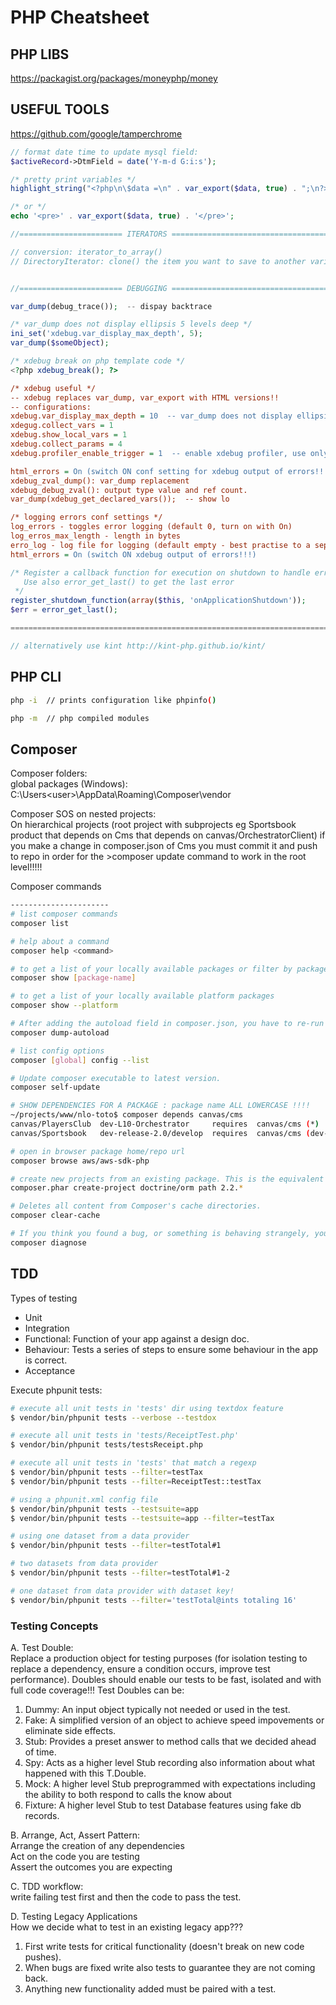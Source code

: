 # PHP Cheatsheet

## PHP LIBS
https://packagist.org/packages/moneyphp/money

## USEFUL TOOLS
https://github.com/google/tamperchrome



```php
// format date time to update mysql field:
$activeRecord->DtmField = date('Y-m-d G:i:s');

/* pretty print variables */
highlight_string("<?php\n\$data =\n" . var_export($data, true) . ";\n?>"); exit;

/* or */
echo '<pre>' . var_export($data, true) . '</pre>';

//======================= ITERATORS ============================================

// conversion: iterator_to_array()
// DirectoryIterator: clone() the item you want to save to another varialble!!!


//======================= DEBUGGING ============================================

var_dump(debug_trace());  -- dispay backtrace

/* var_dump does not display ellipsis 5 levels deep */
ini_set('xdebug.var_display_max_depth', 5);
var_dump($someObject);

/* xdebug break on php template code */
<?php xdebug_break(); ?>
```  
```ini
/* xdebug useful */
-- xdebug replaces var_dump, var_export with HTML versions!!
-- configurations:
xdebug.var_display_max_depth = 10  -- var_dump does not display ellipsis 5 levels deep
xdegug.collect_vars = 1
xdebug.show_local_vars = 1
xdebug.collect_params = 4
xdebug.profiler_enable_trigger = 1  -- enable xdebug profiler, use only when needed. Use it with webgrind!!

html_errors = On (switch ON conf setting for xdebug output of errors!!!)
xdebug_zval_dump(): var_dump replacement
xdebug_debug_zval(): output type value and ref count.
var_dump(xdebug_get_declared_vars());  -- show lo

/* logging errors conf settings */
log_errors - toggles error logging (default 0, turn on with On)
log_erros_max_length - length in bytes
erro_log - log file for logging (default empty - best practise to a separate file from apache error log)
html_errors = On (switch ON xdebug output of errors!!!)
```  
```php  
/* Register a callback function for execution on shutdown to handle errors,
   Use also error_get_last() to get the last error
 */
register_shutdown_function(array($this, 'onApplicationShutdown'));
$err = error_get_last();

===================================================================================

// alternatively use kint http://kint-php.github.io/kint/
```

## PHP CLI  
```bash
php -i  // prints configuration like phpinfo()

php -m  // php compiled modules
```  

## Composer  

Composer folders:  
global packages (Windows):
C:\Users\<user>\AppData\Roaming\Composer\vendor

Composer SOS on nested projects:  
On hierarchical projects (root project with subprojects eg Sportsbook product that depends on Cms that depends on canvas/OrchestratorClient) if you make a change in composer.json of Cms you must commit it and push to repo in order for the >composer update command to work in the root level!!!!!

Composer commands
```bash
----------------------
# list composer commands
composer list

# help about a command
composer help <command>

# to get a list of your locally available packages or filter by package name
composer show [package-name]

# to get a list of your locally available platform packages
composer show --platform 

# After adding the autoload field in composer.json, you have to re-run dump-autoload to re-generate the vendor/autoload.php file.
composer dump-autoload 

# list config options
composer [global] config --list

# Update composer executable to latest version.
composer self-update

# SHOW DEPENDENCIES FOR A PACKAGE : package name ALL LOWERCASE !!!!
~/projects/www/nlo-toto$ composer depends canvas/cms
canvas/PlayersClub  dev-L10-Orchestrator     requires  canvas/cms (*)                    
canvas/Sportsbook   dev-release-2.0/develop  requires  canvas/cms (dev-r-3.1.0/develop) 

# open in browser package home/repo url
composer browse aws/aws-sdk-php 

# create new projects from an existing package. This is the equivalent of doing a git clone/svn checkout followed by a "composer install" of the vendors.
composer.phar create-project doctrine/orm path 2.2.*

# Deletes all content from Composer's cache directories.
composer clear-cache

# If you think you found a bug, or something is behaving strangely, you might want to run the diagnose command to perform automated checks for many common problems.
composer diagnose
```  

## TDD

Types of testing
* Unit
* Integration
* Functional: Function of your app against a design doc.
* Behaviour: Tests a series of steps to ensure some behaviour in the app is correct.
* Acceptance

Execute phpunit tests:
```bash
# execute all unit tests in 'tests' dir using textdox feature
$ vendor/bin/phpunit tests --verbose --testdox 

# execute all unit tests in 'tests/ReceiptTest.php'
$ vendor/bin/phpunit tests/testsReceipt.php

# execute all unit tests in 'tests' that match a regexp
$ vendor/bin/phpunit tests --filter=testTax
$ vendor/bin/phpunit tests --filter=ReceiptTest::testTax

# using a phpunit.xml config file
$ vendor/bin/phpunit tests --testsuite=app
$ vendor/bin/phpunit tests --testsuite=app --filter=testTax

# using one dataset from a data provider
$ vendor/bin/phpunit tests --filter=testTotal#1

# two datasets from data provider
$ vendor/bin/phpunit tests --filter=testTotal#1-2

# one dataset from data provider with dataset key!
$ vendor/bin/phpunit tests --filter='testTotal@ints totaling 16'
```  

### Testing Concepts  
A. Test Double:   
Replace a production object for testing purposes (for isolation testing to 
  replace a dependency, ensure a condition occurs, improve test performance). Doubles should
  enable our tests to be fast, isolated and with full code coverage!!! Test Doubles can be:  
  1. Dummy: An input object typically not needed or used in the test.  
  2. Fake: A simplified version of an object to achieve speed impovements or eliminate side effects.  
  3. Stub: Provides a preset answer to method calls that we decided ahead of time.  
  4. Spy: Acts as a higher level Stub recording also information about what happened with this T.Double.  
  5. Mock: A higher level Stub preprogrammed with expectations including the ability to both respond to
           calls the know about  
  6. Fixture: A higher level Stub to test Database features using fake db records.  

B. Arrange, Act, Assert Pattern:    
   Arrange the creation of any dependencies  
   Act on the code you are testing  
   Assert the outcomes you are expecting  

C. TDD workflow:   
write failing test first and then the code to pass the test.  

D. Testing Legacy Applications    
  How we decide what to test in an existing legacy app???  
  1. First write tests for critical functionality (doesn't break on new code pushes).  
  2. When bugs are fixed write also tests to guarantee they are not coming back.  
  3. Anything new functionality added must be paired with a test.  
 
